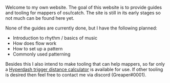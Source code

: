 Welcome to my own website. The goal of this website is to provide guides and tooling for mappers of osu!catch. The site is still in its early stages so not much can be found here yet.

None of the guides are currently done, but I have the following planned:

- Introduction to rhythm / basics of music
- How does flow work
- How to set up a pattern
- Commonly used patterning

Besides this I also intend to make tooling that can help mappers, so far only a [Hyperdash trigger distance calculator](/tools) is available for use. If other tooling is desired then feel free to contact me via discord (Greaper#0001).